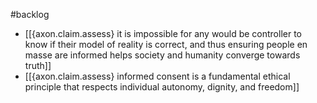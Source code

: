 #backlog 

- [[{axon.claim.assess} it is impossible for any would be controller to know if their model of reality is correct, and thus ensuring people en masse are informed helps society and humanity converge towards truth]]
- [[{axon.claim.assess} informed consent is a fundamental ethical principle that respects individual autonomy, dignity, and freedom]]
